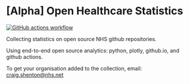 # [Alpha] Open Healthcare Statistics

[![GitHub actions workflow](https://github.com/nhsx/open-health-statistics/actions/workflows/main.yml/badge.svg)](https://github.com/nhsx/open-health-statistics/actions/workflows/main.yml)

Collecting statistics on open source NHS github repositories.

Using end-to-end open source analytics: python, plotly, github.io, and github actions.

To get your organisation added to the collection, email: craig.shenton@nhs.net
